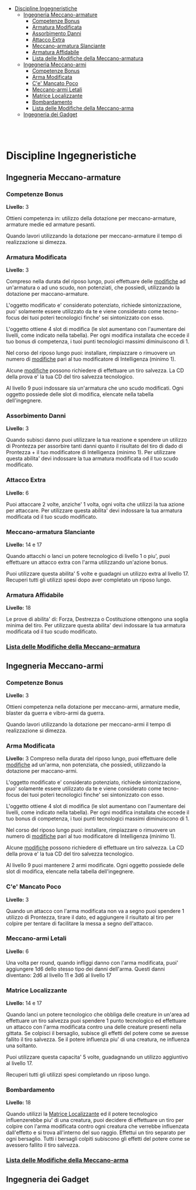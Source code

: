 - [Discipline Ingegneristiche](#discipline-ingegneristiche)
  - [Ingegneria Meccano-armature](#ingegneria-meccano-armature)
    - [Competenze Bonus](#competenze-bonus)
    - [Armatura Modificata](#armatura-modificata)
    - [Assorbimento Danni](#assorbimento-danni)
    - [Attacco Extra](#attacco-extra)
    - [Meccano-armatura Slanciante](#meccano-armatura-slanciante)
    - [Armatura Affidabile](#armatura-affidabile)
    - [Lista delle Modifiche della Meccano-armatura](#lista-delle-modifiche-della-meccano-armatura)
  - [Ingegneria Meccano-armi](#ingegneria-meccano-armi)
    - [Competenze Bonus](#competenze-bonus-1)
    - [Arma Modificata](#arma-modificata)
    - [C'e' Mancato Poco](#ce-mancato-poco)
    - [Meccano-armi Letali](#meccano-armi-letali)
    - [Matrice Localizzante](#matrice-localizzante)
    - [Bombardamento](#bombardamento)
    - [Lista delle Modifiche della Meccano-arma](#lista-delle-modifiche-della-meccano-arma)
  - [Ingegneria dei Gadget](#ingegneria-dei-gadget)

</br>
</br>

 # Discipline Ingegneristiche
 ## Ingegneria Meccano-armature
 ### Competenze Bonus
 **Livello:** 3

 Ottieni competenza in: utilizzo della dotazione per meccano-armature, armature medie ed armature pesanti. 

 Quando lavori utilizzando la dotazione per meccano-armature il tempo di realizzazione si dimezza.

 ### Armatura Modificata
 **Livello:** 3

 Compreso nella durata del riposo lungo, puoi effettuare delle [modifiche](./Modifiche%20della%20Meccano-armatura.md#modifiche-della-meccano-armatura) ad un'armatura o ad uno scudo, non potenziati, che possiedi, utilizzando la dotazione per maccano-armature.

 L'oggetto modificato e' considerato potenziato, richiede sintonizzazione, puo' solamente essere utilizzato da te e viene considerato come tecno-focus dei tuoi poteri tecnologici finche' sei sintonizzato con esso. 
 
 L'oggetto ottiene 4 slot di modifica (le slot aumentano con l'aumentare dei livelli, come indicato nella tabella). Per ogni modifica installata che eccede il tuo bonus di competenza, i tuoi punti tecnologici massimi diminuiscono di 1.

 Nel corso del riposo lungo puoi: installare, rimpiazzare o rimuovere un numero di [modifiche](./Modifiche%20della%20Meccano-armatura.md#modifiche-della-meccano-armatura) pari al tuo modificatore di Intelligenza (minimo 1).

 Alcune [modifiche](./Modifiche%20della%20Meccano-armatura.md#modifiche-della-meccano-armatura) possono richiedere di effettuare un tiro salvezza. La CD della prova e' la tua CD del tiro salvezza tecnologico.

 Al livello 9 puoi indossare sia un'armatura che uno scudo modificati. Ogni oggetto possiede delle slot di modifica, elencate nella tabella dell'ingegnere.

 ### Assorbimento Danni
 **Livello:** 3

 Quando subisci danno puoi utilizzare la tua reazione e spendere un utilizzo di Prontezza per assorbire tanti danni quanto il risultato del tiro di dado di Prontezza + il tuo modificatore di Intelligenza (minimo 1). Per utilizzare questa abilita' devi indossare la tua armatura modificata od il tuo scudo modificato.

 ### Attacco Extra
 **Livello:** 6
 
 Puoi attaccare 2 volte, anziche' 1 volta, ogni volta che utilizzi la tua azione per attaccare. Per utilizzare questa abilita' devi indossare la tua armatura modificata od il tuo scudo modificato.

 ### Meccano-armatura Slanciante
 **Livello:** 14 e 17

 Quando attacchi o lanci un potere tecnologico di livello 1 o piu', puoi effettuare un attacco extra con l'arma utilizzando un'azione bonus.

 Puoi utilizzare questa abilita' 5 volte e guadagni un utilizzo extra al livello 17. Recuperi tutti gli utilizzi spesi dopo aver completato un riposo lungo.

 ### Armatura Affidabile
 **Livello:** 18

 Le prove di abilita' di: Forza, Destrezza o Costituzione ottengono una soglia minima del tiro. Per utilizzare questa abilita' devi indossare la tua armatura modificata od il tuo scudo modificato.

 ### [Lista delle Modifiche della Meccano-armatura](./Modifiche%20della%20Meccano-armatura.md#modifiche-della-meccano-armatura)

 ## Ingegneria Meccano-armi
 ### Competenze Bonus
 **Livello:** 3

 Ottieni competenza nella dotazione per meccano-armi, armature medie, blaster da guerra e vibro-armi da guerra. 

 Quando lavori utilizzando la dotazione per meccano-armi il tempo di realizzazione si dimezza.

 ### Arma Modificata
 **Livello:** 3
 Compreso nella durata del riposo lungo, puoi effettuare delle [modifiche](./Modifiche%20della%20Meccano-arma.md#modifiche-della-meccano-arma) ad un'arma, non potenziata, che possiedi, utilizzando la dotazione per maccano-armi.

 L'oggetto modificato e' considerato potenziato, richiede sintonizzazione, puo' solamente essere utilizzato da te e viene considerato come tecno-focus dei tuoi poteri tecnologici finche' sei sintonizzato con esso. 
 
 L'oggetto ottiene 4 slot di modifica (le slot aumentano con l'aumentare dei livelli, come indicato nella tabella). Per ogni modifica installata che eccede il tuo bonus di competenza, i tuoi punti tecnologici massimi diminuiscono di 1.

 Nel corso del riposo lungo puoi: installare, rimpiazzare o rimuovere un numero di [modifiche](./Modifiche%20della%20Meccano-arma.md#modifiche-della-meccano-arma) pari al tuo modificatore di Intelligenza (minimo 1).

 Alcune [modifiche](./Modifiche%20della%20Meccano-arma.md#modifiche-della-meccano-arma) possono richiedere di effettuare un tiro salvezza. La CD della prova e' la tua CD del tiro salvezza tecnologico.

 Al livello 9 puoi mantenere 2 armi modificate. Ogni oggetto possiede delle slot di modifica, elencate nella tabella dell'ingegnere.

 ### C'e' Mancato Poco
 **Livello:** 3

 Quando un attacco con l'arma modificata non va a segno puoi spendere 1 utilizzo di Prontezza, tirare il dato, ed aggiungere il risultato al tiro per colpire per tentare di facilitare la messa a segno dell'attacco.

 ### Meccano-armi Letali
 **Livello:** 6

 Una volta per round, quando infliggi danno con l'arma modificata, puoi' aggiungere 1d6 dello stesso tipo dei danni dell'arma. Questi danni diventano: 2d6 al livello 11 e 3d6 al livello 17

 ### Matrice Localizzante
 **Livello:** 14 e 17

 Quando lanci un potere tecnologico che obbliga delle creature in un'area ad effettuare un tiro salvezza puoi spendere 1 punto tecnologico ed effettuare un attacco con l'arma modificata contro una delle creature presenti nella gittata. Se colpisci il bersaglio, subisce gli effetti del potere come se avesse fallito il tiro salvezza. Se il potere influenza piu' di una creatura, ne influenza una soltanto.

 Puoi utilizzare questa capacita' 5 volte, guadagnando un utilizzo aggiuntivo al livello 17.

 Recuperi tutti gli utilizzi spesi completando un riposo lungo.

 ### Bombardamento
 **Livello:** 18

 Quando utilizzi la [Matrice Localizzante](#matrice-localizzante) ed il potere tecnologico influenzerebbe piu' di una creatura, puoi decidere di effettuare un tiro per colpire con l'arma modificata contro ogni creatura che verrebbe influenzata dall'effetto e si trova all'interno del suo raggio. Effettui un tiro separato per ogni bersaglio. Tutti i bersagli colpiti subiscono gli effetti del potere come se avessero fallito il tiro salvezza.

 ### [Lista delle Modifiche della Meccano-arma](./Modifiche%20della%20Meccano-arma.md#modifiche-della-meccano-arma)

 ## Ingegneria dei Gadget
 
